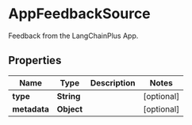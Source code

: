 

# AppFeedbackSource

Feedback from the LangChainPlus App.

## Properties

| Name | Type | Description | Notes |
|------------ | ------------- | ------------- | -------------|
|**type** | **String** |  |  [optional] |
|**metadata** | **Object** |  |  [optional] |



